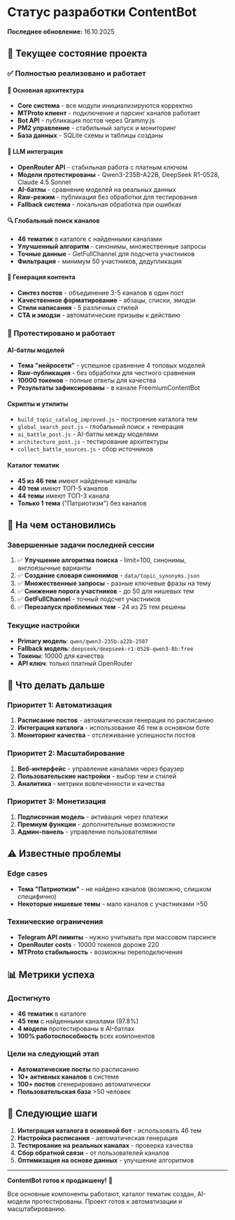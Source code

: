 # Статус разработки ContentBot

**Последнее обновление:** 16.10.2025

## 🎯 Текущее состояние проекта

### ✅ Полностью реализовано и работает

#### 🔧 Основная архитектура
- **Core система** - все модули инициализируются корректно
- **MTProto клиент** - подключение и парсинг каналов работает
- **Bot API** - публикация постов через Grammy.js
- **PM2 управление** - стабильный запуск и мониторинг
- **База данных** - SQLite схемы и таблицы созданы

#### 🤖 LLM интеграция
- **OpenRouter API** - стабильная работа с платным ключом
- **Модели протестированы** - Qwen3-235B-A22B, DeepSeek R1-0528, Claude 4.5 Sonnet
- **AI-батлы** - сравнение моделей на реальных данных
- **Raw-режим** - публикация без обработки для тестирования
- **Fallback система** - локальная обработка при ошибках

#### 🔍 Глобальный поиск каналов
- **46 тематик** в каталоге с найденными каналами
- **Улучшенный алгоритм** - синонимы, множественные запросы
- **Точные данные** - GetFullChannel для подсчета участников
- **Фильтрация** - минимум 50 участников, дедупликация

#### 📝 Генерация контента
- **Синтез постов** - объединение 3-5 каналов в один пост
- **Качественное форматирование** - абзацы, списки, эмодзи
- **Стили написания** - 5 различных стилей
- **CTA и эмодзи** - автоматические призывы к действию

### 🧪 Протестировано и работает

#### AI-батлы моделей
- **Тема "нейросети"** - успешное сравнение 4 топовых моделей
- **Raw-публикация** - без обработки для честного сравнения
- **10000 токенов** - полные ответы для качества
- **Результаты зафиксированы** - в канале FreemiumContentBot

#### Скрипты и утилиты
- `build_topic_catalog_improved.js` - построение каталога тем
- `global_search_post.js` - глобальный поиск + генерация
- `ai_battle_post.js` - AI-батлы между моделями
- `architecture_post.js` - тестирование архитектуры
- `collect_battle_sources.js` - сбор источников

#### Каталог тематик
- **45 из 46 тем** имеют найденные каналы
- **40 тем** имеют ТОП-5 каналов
- **44 темы** имеют ТОП-3 канала
- **Только 1 тема** ("Патриотизм") без каналов

## 🚧 На чем остановились

### Завершенные задачи последней сессии
1. ✅ **Улучшение алгоритма поиска** - limit=100, синонимы, англоязычные варианты
2. ✅ **Создание словаря синонимов** - `data/topic_synonyms.json`
3. ✅ **Множественные запросы** - разные ключевые фразы на тему
4. ✅ **Снижение порога участников** - до 50 для нишевых тем
5. ✅ **GetFullChannel** - точный подсчет участников
6. ✅ **Перезапуск проблемных тем** - 24 из 25 тем решены

### Текущие настройки
- **Primary модель**: `qwen/qwen3-235b-a22b-2507`
- **Fallback модель**: `deepseek/deepseek-r1-0528-qwen3-8b:free`
- **Токены**: 10000 для качества
- **API ключ**: только платный OpenRouter

## 🎯 Что делать дальше

### Приоритет 1: Автоматизация
1. **Расписание постов** - автоматическая генерация по расписанию
2. **Интеграция каталога** - использование 46 тем в основном боте
3. **Мониторинг качества** - отслеживание успешности постов

### Приоритет 2: Масштабирование
1. **Веб-интерфейс** - управление каналами через браузер
2. **Пользовательские настройки** - выбор тем и стилей
3. **Аналитика** - метрики вовлеченности и качества

### Приоритет 3: Монетизация
1. **Подписочная модель** - активация через платежи
2. **Премиум функции** - дополнительные возможности
3. **Админ-панель** - управление пользователями

## ⚠️ Известные проблемы

### Edge cases
- **Тема "Патриотизм"** - не найдено каналов (возможно, слишком специфично)
- **Некоторые нишевые темы** - мало каналов с участниками >50

### Технические ограничения
- **Telegram API лимиты** - нужно учитывать при массовом парсинге
- **OpenRouter costs** - 10000 токенов дороже 220
- **MTProto стабильность** - возможны переподключения

## 📊 Метрики успеха

### Достигнуто
- **46 тематик** в каталоге
- **45 тем** с найденными каналами (97.8%)
- **4 модели** протестированы в AI-батлах
- **100% работоспособность** всех компонентов

### Цели на следующий этап
- **Автоматические посты** по расписанию
- **10+ активных каналов** в системе
- **100+ постов** сгенерировано автоматически
- **Пользовательская база** >50 человек

## 🔄 Следующие шаги

1. **Интеграция каталога в основной бот** - использовать 46 тем
2. **Настройка расписания** - автоматическая генерация
3. **Тестирование на реальных каналах** - проверка качества
4. **Сбор обратной связи** - от пользователей каналов
5. **Оптимизация на основе данных** - улучшение алгоритмов

---

**ContentBot готов к продакшену!** 🚀

Все основные компоненты работают, каталог тематик создан, AI-модели протестированы. Проект готов к автоматизации и масштабированию.
